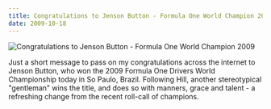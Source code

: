 ```yaml
---
title: Congratulations to Jenson Button - Formula One World Champion 2009
date: 2009-10-18
---
```


![Congratulations to Jenson Button - Formula One World Champion 2009](https://source.unsplash.com/jpkvklXwt98/1600x900)

Just a short message to pass on my congratulations across the internet to Jenson Button, who won the 2009 Formula One Drivers World Championship today in So Paulo, Brazil. Following Hill, another stereotypical "gentleman" wins the title, and does so with manners, grace and talent - a refreshing change from the recent roll-call of champions.